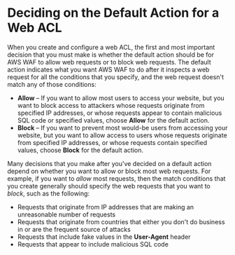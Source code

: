 # Deciding on the Default Action for a Web ACL<a name="web-acl-default-action"></a>

When you create and configure a web ACL, the first and most important decision that you must make is whether the default action should be for AWS WAF to allow web requests or to block web requests\. The default action indicates what you want AWS WAF to do after it inspects a web request for all the conditions that you specify, and the web request doesn't match any of those conditions:
+ **Allow** – If you want to allow most users to access your website, but you want to block access to attackers whose requests originate from specified IP addresses, or whose requests appear to contain malicious SQL code or specified values, choose **Allow** for the default action\.
+ **Block** – If you want to prevent most would\-be users from accessing your website, but you want to allow access to users whose requests originate from specified IP addresses, or whose requests contain specified values, choose **Block** for the default action\.

Many decisions that you make after you've decided on a default action depend on whether you want to allow or block most web requests\. For example, if you want to *allow* most requests, then the match conditions that you create generally should specify the web requests that you want to *block*, such as the following:
+ Requests that originate from IP addresses that are making an unreasonable number of requests
+ Requests that originate from countries that either you don't do business in or are the frequent source of attacks
+ Requests that include fake values in the **User\-Agent** header
+ Requests that appear to include malicious SQL code